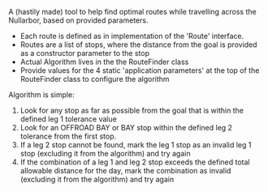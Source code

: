 A (hastily made) tool to help find optimal routes while travelling across the Nullarbor, based on provided parameters.

- Each route is defined as in implementation of the 'Route' interface.
- Routes are a list of stops, where the distance from the goal is provided as a constructor parameter to the stop
- Actual Algorithm lives in the the RouteFinder class
- Provide values for the 4 static 'application parameters' at the top of the RouteFinder class to configure the algorithm

Algorithm is simple:
1. Look for any stop as far as possible from the goal that is within the defined leg 1 tolerance value
2. Look for an OFFROAD BAY or BAY stop within the defined leg 2 tolerance from the first stop.
3. If a leg 2 stop cannot be found, mark the leg 1 stop as an invalid leg 1 stop (excluding it from the algorithm) and try again
4. If the combination of a leg 1 and leg 2 stop exceeds the defined total allowable distance for the day, mark the combination as invalid (excluding it from the algorithm) and try again
